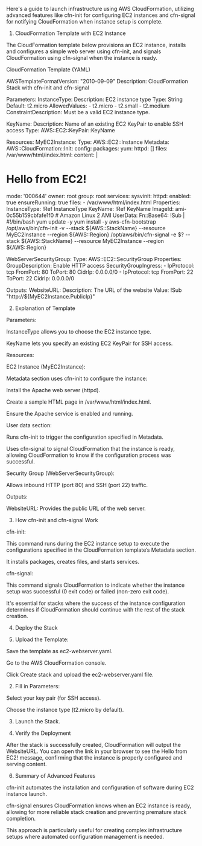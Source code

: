 Here's a guide to launch infrastructure using AWS CloudFormation, utilizing advanced features like cfn-init for configuring EC2 instances and cfn-signal for notifying CloudFormation when instance setup is complete.

1. CloudFormation Template with EC2 Instance

The CloudFormation template below provisions an EC2 instance, installs and configures a simple web server using cfn-init, and signals CloudFormation using cfn-signal when the instance is ready.

CloudFormation Template (YAML)

AWSTemplateFormatVersion: "2010-09-09"
Description: CloudFormation Stack with cfn-init and cfn-signal

Parameters:
  InstanceType:
    Description: EC2 instance type
    Type: String
    Default: t2.micro
    AllowedValues: 
      - t2.micro
      - t2.small
      - t2.medium
    ConstraintDescription: Must be a valid EC2 instance type.

  KeyName:
    Description: Name of an existing EC2 KeyPair to enable SSH access
    Type: AWS::EC2::KeyPair::KeyName

Resources:
  MyEC2Instance:
    Type: AWS::EC2::Instance
    Metadata:
      AWS::CloudFormation::Init:
        config:
          packages:
            yum:
              httpd: []
          files:
            /var/www/html/index.html:
              content: |
                <html>
                  <head><title>Hello World</title></head>
                  <body><h1>Hello from EC2!</h1></body>
                </html>
              mode: '000644'
              owner: root
              group: root
          services:
            sysvinit:
              httpd:
                enabled: true
                ensureRunning: true
                files:
                  - /var/www/html/index.html
    Properties:
      InstanceType: !Ref InstanceType
      KeyName: !Ref KeyName
      ImageId: ami-0c55b159cbfafe1f0  # Amazon Linux 2 AMI
      UserData:
        Fn::Base64: !Sub |
          #!/bin/bash
          yum update -y
          yum install -y aws-cfn-bootstrap
          /opt/aws/bin/cfn-init -v --stack ${AWS::StackName} --resource MyEC2Instance --region ${AWS::Region}
          /opt/aws/bin/cfn-signal -e $? --stack ${AWS::StackName} --resource MyEC2Instance --region ${AWS::Region}

  WebServerSecurityGroup:
    Type: AWS::EC2::SecurityGroup
    Properties: 
      GroupDescription: Enable HTTP access
      SecurityGroupIngress: 
        - IpProtocol: tcp
          FromPort: 80
          ToPort: 80
          CidrIp: 0.0.0.0/0
        - IpProtocol: tcp
          FromPort: 22
          ToPort: 22
          CidrIp: 0.0.0.0/0

Outputs:
  WebsiteURL:
    Description: The URL of the website
    Value: !Sub "http://${MyEC2Instance.PublicIp}"

2. Explanation of Template

Parameters:

InstanceType allows you to choose the EC2 instance type.

KeyName lets you specify an existing EC2 KeyPair for SSH access.


Resources:

EC2 Instance (MyEC2Instance):

Metadata section uses cfn-init to configure the instance:

Install the Apache web server (httpd).

Create a sample HTML page in /var/www/html/index.html.

Ensure the Apache service is enabled and running.


User data section:

Runs cfn-init to trigger the configuration specified in Metadata.

Uses cfn-signal to signal CloudFormation that the instance is ready, allowing CloudFormation to know if the configuration process was successful.




Security Group (WebServerSecurityGroup):

Allows inbound HTTP (port 80) and SSH (port 22) traffic.


Outputs:

WebsiteURL: Provides the public URL of the web server.



3. How cfn-init and cfn-signal Work

cfn-init:

This command runs during the EC2 instance setup to execute the configurations specified in the CloudFormation template’s Metadata section.

It installs packages, creates files, and starts services.


cfn-signal:

This command signals CloudFormation to indicate whether the instance setup was successful (0 exit code) or failed (non-zero exit code).

It's essential for stacks where the success of the instance configuration determines if CloudFormation should continue with the rest of the stack creation.



4. Deploy the Stack

1. Upload the Template:

Save the template as ec2-webserver.yaml.

Go to the AWS CloudFormation console.

Click Create stack and upload the ec2-webserver.yaml file.



2. Fill in Parameters:

Select your key pair (for SSH access).

Choose the instance type (t2.micro by default).



3. Launch the Stack.



5. Verify the Deployment

After the stack is successfully created, CloudFormation will output the WebsiteURL. You can open the link in your browser to see the Hello from EC2! message, confirming that the instance is properly configured and serving content.

6. Summary of Advanced Features

cfn-init automates the installation and configuration of software during EC2 instance launch.

cfn-signal ensures CloudFormation knows when an EC2 instance is ready, allowing for more reliable stack creation and preventing premature stack completion.


This approach is particularly useful for creating complex infrastructure setups where automated configuration management is needed.

